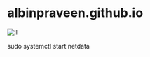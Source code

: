 # albinpraveen.github.io



![ll](https://user-images.githubusercontent.com/64751167/91656383-f3f3db80-ead5-11ea-9d72-c4cee0782d62.gif)

sudo systemctl start netdata
